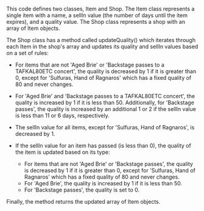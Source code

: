 This code defines two classes, Item and Shop. The Item class represents a single item with a name, a sellIn value (the number of days until the item expires), and a quality value. The Shop class represents a shop with an array of Item objects.

The Shop class has a method called updateQuality() which iterates through each Item in the shop's array and updates its quality and sellIn values based on a set of rules:

- For items that are not 'Aged Brie' or 'Backstage passes to a TAFKAL80ETC concert', the quality is decreased by 1 if it is greater than 0, except for 'Sulfuras, Hand of Ragnaros' which has a fixed quality of 80 and never changes.
- For 'Aged Brie' and 'Backstage passes to a TAFKAL80ETC concert', the quality is increased by 1 if it is less than 50. Additionally, for 'Backstage passes', the quality is increased by an additional 1 or 2 if the sellIn value is less than 11 or 6 days, respectively.

- The sellIn value for all items, except for 'Sulfuras, Hand of Ragnaros', is decreased by 1.
- If the sellIn value for an item has passed (is less than 0), the quality of the item is updated based on its type:
    - For items that are not 'Aged Brie' or 'Backstage passes', the quality is decreased by 1 if it is greater than 0, except for 'Sulfuras, Hand of Ragnaros' which has a fixed quality of 80 and never changes.
    - For 'Aged Brie', the quality is increased by 1 if it is less than 50.
    - For 'Backstage passes', the quality is set to 0.

Finally, the method returns the updated array of Item objects.